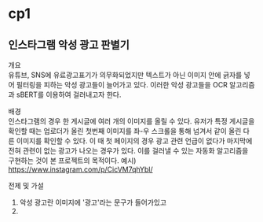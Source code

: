 # cp1

## 인스타그램 악성 광고 판별기

개요  
유튜브, SNS에 유료광고표기가 의무화되었지만 텍스트가 아닌 이미지 안에 긁자를 넣어 필터링을 피하는 악성 광고들이 늘어가고 있다.
이러한 악성 광고들을 OCR 알고리즘과 sBERT를 이용하여 걸러내고자 한다.

배경  
인스타그램의 경우 한 게시글에 여러 개의 이미지를 올릴 수 있다.
유저가 특정 게시글을 확인할 때는 업로더가 올린 첫번째 이미지를 좌-우 스크롤을 통해 넘겨서 같이 올린 다른 이미지를 확인할 수 있다.
이 때 첫 페이지의 경우 광고 관련 언급이 없다가 마지막에 전혀 관련이 없는 광고가 나오는 경우가 있다.
이를 걸러낼 수 있는 자동화 알고리즘을 구현하는 것이 본 프로젝트의 목적이다.
예시) https://www.instagram.com/p/CicVM7qhYbl/


전제 및 가설
1. 악성 광고란 이미지에 '광고'라는 문구가 들어가있고
2. 
